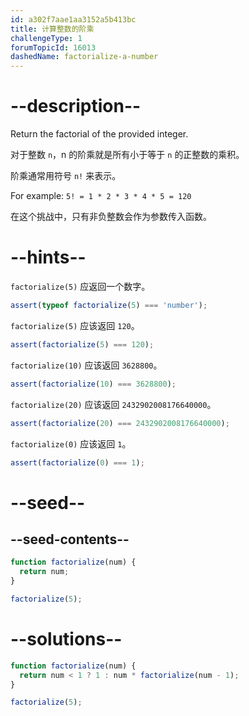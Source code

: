 ```yaml
---
id: a302f7aae1aa3152a5b413bc
title: 计算整数的阶乘
challengeType: 1
forumTopicId: 16013
dashedName: factorialize-a-number
---
```


# --description--

Return the factorial of the provided integer.

对于整数 `n`，n 的阶乘就是所有小于等于 `n` 的正整数的乘积。

阶乘通常用符号 `n!` 来表示。

For example: `5! = 1 * 2 * 3 * 4 * 5 = 120`

在这个挑战中，只有非负整数会作为参数传入函数。

# --hints--

`factorialize(5)` 应返回一个数字。

```js
assert(typeof factorialize(5) === 'number');
```

`factorialize(5)` 应该返回 `120`。

```js
assert(factorialize(5) === 120);
```

`factorialize(10)` 应该返回 `3628800`。

```js
assert(factorialize(10) === 3628800);
```

`factorialize(20)` 应该返回 `2432902008176640000`。

```js
assert(factorialize(20) === 2432902008176640000);
```

`factorialize(0)` 应该返回 `1`。

```js
assert(factorialize(0) === 1);
```

# --seed--

## --seed-contents--

```js
function factorialize(num) {
  return num;
}

factorialize(5);
```

# --solutions--

```js
function factorialize(num) {
  return num < 1 ? 1 : num * factorialize(num - 1);
}

factorialize(5);
```

